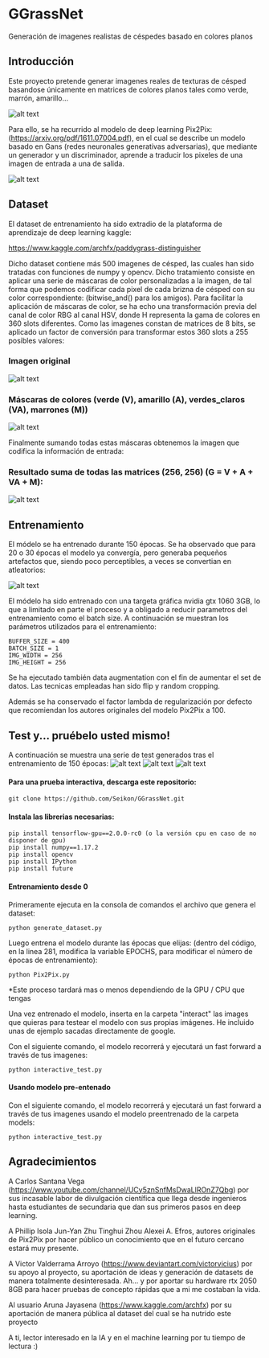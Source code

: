 # GGrassNet
Generación de imagenes realistas de céspedes basado en colores planos


## Introducción
Este proyecto pretende generar imagenes reales de texturas de césped basandose únicamente en matrices de colores planos tales como verde, marrón, amarillo...

![alt text](https://raw.githubusercontent.com/Seikon/GGrassNet/master/docu/1.JPG)

Para ello, se ha recurrido al modelo de deep learning Pix2Pix: (https://arxiv.org/pdf/1611.07004.pdf), en el cual se describe un modelo basado en Gans (redes neuronales generativas adversarias), que mediante un generador y un discriminador, aprende a traducir los pixeles de una imagen de entrada a una de salida.

![alt text](https://raw.githubusercontent.com/Seikon/GGrassNet/master/docu/2.png)

## Dataset
El dataset de entrenamiento ha sido extradio de la plataforma de aprendizaje de deep learning kaggle:

https://www.kaggle.com/archfx/paddygrass-distinguisher

Dicho dataset contiene más 500 imagenes de césped, las cuales han sido tratadas con funciones de numpy y opencv. Dicho tratamiento consiste en aplicar una serie de máscaras de color personalizadas a la imagen, de tal forma que podemos codificar cada pixel de cada brizna de césped con su color correspondiente: (bitwise_and() para los amigos). Para facilitar la aplicación de máscaras de color, se ha echo una transformación previa del canal de color RBG al canal HSV, donde H representa la gama de colores en 360 slots diferentes. Como las imagenes constan de matrices de 8 bits, se aplicado un factor de conversión para transformar estos 360 slots a 255 posibles valores:

### Imagen original
![alt text](https://raw.githubusercontent.com/Seikon/GGrassNet/master/docu/4.JPG)

### Máscaras de colores (verde (V), amarillo (A), verdes_claros (VA), marrones (M))
![alt text](https://raw.githubusercontent.com/Seikon/GGrassNet/master/docu/3.JPG)

Finalmente sumando todas estas máscaras obtenemos la imagen que codifica la información de entrada:
### Resultado suma de todas las matrices (256, 256) (G = V + A + VA + M):

![alt text](https://raw.githubusercontent.com/Seikon/GGrassNet/master/docu/7.JPG)

## Entrenamiento
El módelo se ha entrenado durante 150 épocas. Se ha observado que para 20 o 30 épocas el modelo ya convergía, pero generaba pequeños artefactos que, siendo poco perceptibles, a veces se convertian en atleatorios:

![alt text](https://raw.githubusercontent.com/Seikon/GGrassNet/master/docu/5.JPG)

El módelo ha sido entrenado con una targeta gráfica nvidia gtx 1060 3GB, lo que a limitado en parte el proceso y a obligado a reducir parametros del entrenamiento como el batch size. A continuación se muestran los parámetros utilizados para el entrenamiento:

    BUFFER_SIZE = 400
    BATCH_SIZE = 1
    IMG_WIDTH = 256
    IMG_HEIGHT = 256
    
Se ha ejecutado también data augmentation con el fin de aumentar el set de datos. Las tecnicas empleadas han sido flip y random cropping.

Además se ha conservado el factor lambda de regularización por defecto que recomiendan los autores originales del modelo Pix2Pix a 100.

## Test y... pruébelo usted mismo!

A continuación se muestra una serie de test generados tras el entrenamiento de 150 épocas:
![alt text](https://raw.githubusercontent.com/Seikon/GGrassNet/master/docu/8.JPG)
![alt text](https://raw.githubusercontent.com/Seikon/GGrassNet/master/docu/9.JPG)
![alt text](https://raw.githubusercontent.com/Seikon/GGrassNet/master/docu/10.JPG)

#### Para una prueba interactiva, descarga este repositorio:

    git clone https://github.com/Seikon/GGrassNet.git

#### Instala las librerias necesarias:

    pip install tensorflow-gpu==2.0.0-rc0 (o la versión cpu en caso de no disponer de gpu)
    pip install numpy==1.17.2
    pip install opencv
    pip install IPython
    pip install future

#### Entrenamiento desde 0

Primeramente ejecuta en la consola de comandos el archivo que genera el dataset:

    python generate_dataset.py

Luego entrena el modelo durante las épocas que elijas: (dentro del código, en la linea 281, modifica la variable EPOCHS, para modificar el número de épocas de entrenamiento):

    python Pix2Pix.py

*Este proceso tardará mas o menos dependiendo de la GPU / CPU que tengas

Una vez entrenado el modelo, inserta en la carpeta "interact" las images que quieras para testear el modelo con sus propias imágenes. He incluido unas de ejemplo sacadas directamente de google.

Con el siguiente comando, el modelo recorrerá y ejecutará un fast forward a través de tus imagenes:

    python interactive_test.py

#### Usando modelo pre-entenado

Con el siguiente comando, el modelo recorrerá y ejecutará un fast forward a través de tus imagenes usando el modelo preentrenado de la carpeta models:

    python interactive_test.py

## Agradecimientos
A Carlos Santana Vega (https://www.youtube.com/channel/UCy5znSnfMsDwaLlROnZ7Qbg) por sus incasable labor de divulgación científica que llega desde ingenieros hasta estudiantes de secundaria que dan sus primeros pasos en deep learning.

A Phillip Isola Jun-Yan Zhu Tinghui Zhou Alexei A. Efros, autores originales de Pix2Pix por hacer público un conocimiento que en el futuro cercano estará muy presente.

A Victor Valderrama Arroyo (https://www.deviantart.com/victorvicius) por su apoyo al proyecto, su aportación de ideas y generación de datasets de manera totalmente desinteresada. Ah... y por aportar su hardware rtx 2050 8GB para hacer pruebas de concepto rápidas que a mi me costaban la vida.

Al usuario Aruna Jayasena (https://www.kaggle.com/archfx) por su aportación de manera pública al dataset del cual se ha nutrido este proyecto

A ti, lector interesado en la IA y en el machine learning por tu tiempo de lectura :)
